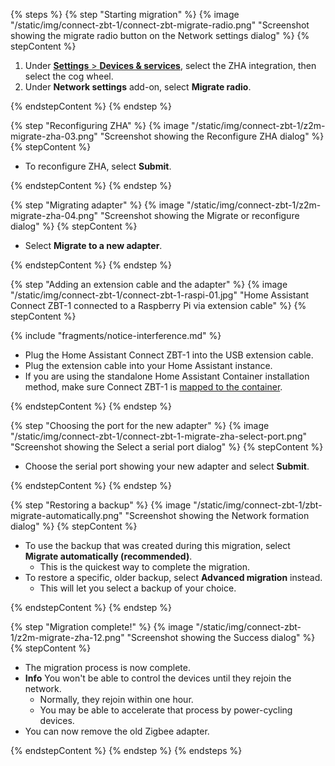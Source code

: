 <!---steps on migrating an existing ZHA network to a Home Assistant Connect ZBT-1 stick. -->

{% steps %}
{% step "Starting migration" %}
{% image "/static/img/connect-zbt-1/connect-zbt-migrate-radio.png" "Screenshot showing the migrate radio button on the Network settings dialog" %}
{% stepContent %}

1. Under [**Settings** > **Devices & services**](https://my.home-assistant.io/redirect/integrations/), select the ZHA integration, then select the cog wheel.
2. Under **Network settings** add-on, select **Migrate radio**.

{% endstepContent %}
{% endstep %}

{% step "Reconfiguring ZHA" %}
{% image "/static/img/connect-zbt-1/z2m-migrate-zha-03.png" "Screenshot showing the Reconfigure ZHA dialog" %}
{% stepContent %}

- To reconfigure ZHA, select **Submit**.

{% endstepContent %}
{% endstep %}

{% step "Migrating adapter" %}
{% image "/static/img/connect-zbt-1/z2m-migrate-zha-04.png" "Screenshot showing the Migrate or reconfigure dialog" %}
{% stepContent %}

- Select **Migrate to a new adapter**.

{% endstepContent %}
{% endstep %}

{% step "Adding an extension cable and the adapter" %}
{% image "/static/img/connect-zbt-1/connect-zbt-1-raspi-01.jpg" "Home Assistant Connect&nbsp;ZBT-1 connected to a Raspberry Pi via extension cable" %}
{% stepContent %}

{% include "fragments/notice-interference.md" %}

- Plug the Home Assistant Connect&nbsp;ZBT-1 into the USB extension cable.
- Plug the extension cable into your Home Assistant instance.
- If you are using the standalone Home Assistant Container installation method, make sure Connect&nbsp;ZBT-1 is [mapped to the container](https://www.home-assistant.io/installation/linux#exposing-devices).

{% endstepContent %}
{% endstep %}

{% step "Choosing the port for the new adapter" %}
{% image "/static/img/connect-zbt-1/connect-zbt-1-migrate-zha-select-port.png" "Screenshot showing the Select a serial port dialog" %}
{% stepContent %}

- Choose the serial port showing your new adapter and select **Submit**.

{% endstepContent %}
{% endstep %}

{% step "Restoring a backup" %}
{% image "/static/img/connect-zbt-1/zbt-migrate-automatically.png" "Screenshot showing the Network formation dialog" %}
{% stepContent %}

- To use the backup that was created during this migration, select **Migrate automatically (recommended)**.
  - This is the quickest way to complete the migration.
- To restore a specific, older backup, select **Advanced migration** instead.
  - This will let you select a backup of your choice.

{% endstepContent %}
{% endstep %}

{% step "Migration complete!" %}
{% image "/static/img/connect-zbt-1/z2m-migrate-zha-12.png" "Screenshot showing the Success dialog" %}
{% stepContent %}

- The migration process is now complete.
- **Info** You won't be able to control the devices until they rejoin the network.
  - Normally, they rejoin within one hour.
  - You may be able to accelerate that process by power-cycling devices.
- You can now remove the old Zigbee adapter.

{% endstepContent %}
{% endstep %}
{% endsteps %}
